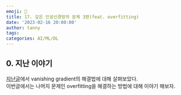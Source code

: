 ```yaml
---
emoji: 🔮
title: 17. 깊은 인공신경망의 문제 3편(feat. overfitting)
date: '2023-02-16 20:00:00'
author: tanny
tags: 
categories: AI/ML/DL
---
```


## 0. 지난 이야기
[지난글](https://tannybrown.github.io/ai/17/)에서 vanishing gradient의 해결법에 대해 살펴보았다.<br>
이번글에서는 나머지 문제인 overfitting을 해결하는 방법에 대해 이야기 해보자.<br>
<br>



